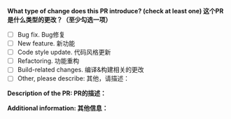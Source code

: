 **What type of change does this PR introduce? (check at least one) 这个PR是什么类型的更改？（至少勾选一项）**


- [ ] Bug fix. Bug修复
- [ ] New feature. 新功能
- [ ] Code style update. 代码风格更新
- [ ] Refactoring. 功能重构
- [ ] Build-related changes. 编译&构建相关的更改
- [ ] Other, please describe: 其他，请描述：

**Description of the PR: PR的描述：**


**Additional information: 其他信息：**

